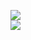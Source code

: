 [![](https://img.shields.io/badge/Made%20With-Github%20Spray-lightgrey.svg?style=for-the-badge&logo=github)](https://github.com/Annihil/github-spray#5993)  
[![](https://i.imgur.com/2DrTn0Z.gif)](https://github.com/Annihil/github-spray)